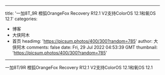 
---
title: '一加8T_9R 橙狐OrangeFox Recovery R12.1 V2支持ColorOS 12.1和氧OS 12.1'
categories: 
 - 博客
 - 大侠阿木
 - 首页
headimg: 'https://picsum.photos/400/300?random=785'
author: 大侠阿木
comments: false
date: Fri, 29 Jul 2022 04:53:39 GMT
thumbnail: 'https://picsum.photos/400/300?random=785'
---

<div>   
一加8T/9R 橙狐OrangeFox Recovery R12.1 V2支持ColorOS 12.1和氧OS 12.1  
</div>
            